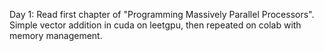 Day 1: Read first chapter of "Programming Massively Parallel Processors". Simple vector addition in cuda on leetgpu, then repeated on colab with memory management.